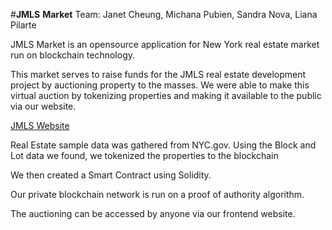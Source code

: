 #**JMLS** **Market**
Team: Janet Cheung, Michana Pubien, Sandra Nova, Liana Pilarte

JMLS Market is an opensource application for New York real estate market run on blockchain technology.

This market serves to raise funds for the JMLS real estate development project by auctioning property to the masses. We were able to make this virtual auction by tokenizing properties and making it available to the public via our website. 

[JMLS Website](https://janetcheung-byte.github.io/JMLS_market/frontend/index.html#)

Real Estate sample data was gathered from NYC.gov. Using the Block and Lot data we found, we tokenized the properties to the blockchain

We then created a Smart Contract using Solidity. 

Our private blockchain network is run on a proof of authority algorithm. 

The auctioning can be accessed by anyone via our frontend website. 

